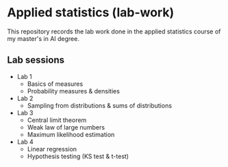 # Applied statistics (lab-work)
This repository records the lab work done in the applied statistics course of my master's in AI degree.

## Lab sessions

- Lab 1
  - Basics of measures
  - Probability measures & densities
- Lab 2
  - Sampling from distributions & sums of distributions
- Lab 3
  - Central limit theorem
  - Weak law of large numbers
  - Maximum likelihood estimation
- Lab 4
  - Linear regression
  - Hypothesis testing (KS test & t-test)
